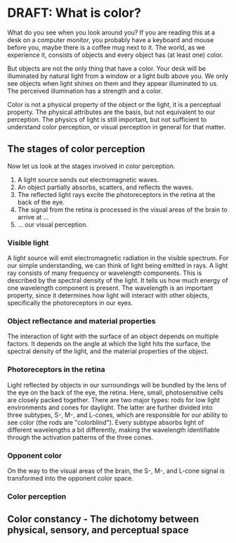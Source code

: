 # DRAFT: What is color?

What do you see when you look around you? If you are reading this at a desk on a computer monitor, you probably have a keyboard and mouse before you, maybe there is a coffee mug next to it. The world, as we experience it, consists of objects and every object has (at least one) color. 

But objects are not the only thing that have a color. Your desk will be illuminated by natural light from a window or a light bulb above you. We only see objects when light shines on them and they appear illuminated to us. The perceived illumination has a strength and a color. 

Color is not a physical property of the object or the light, it is a perceptual property. The physical attributes are the basis, but not equivalent to our perception. The physics of light is still important, but not sufficient to understand color perception, or visual perception in general for that matter.

## The stages of color perception

Now let us look at the stages involved in color perception.

1. A light source sends out electromagnetic waves.
2. An object partially absorbs, scatters, and reflects the waves.
3. The reflected light rays excite the photoreceptors in the retina at the back of the eye.
4. The signal from the retina is processed in the visual areas of the brain to arrive at ...
5. ... our visual perception.

### Visible light

A light source will emit electromagnetic radiation in the visible spectrum.
For our simple understanding, we can think of light being emitted in rays.
A light ray consists of many frequency or wavelength components. This is described by the spectral density of the light. It tells us how much energy of one wavelength component is present.
The wavelength is an important property, since it determines how light will interact with other objects, specifically the photoreceptors in our eyes.

### Object reflectance and material properties

The interaction of light with the surface of an object depends on multiple factors.
It depends on the angle at which the light hits the surface, the spectral density of the light, and the material properties of the object.

### Photoreceptors in the retina

Light reflected by objects in our surroundings will be bundled by the lens of the eye on the back of the eye, the retina. Here, small, photosensitive cells are closely packed together. There are two major types: rods for low light environments and cones for daylight. The latter are further divided into three subtypes, S-, M-, and L-cones, which are responsible for our ability to see color (the rods are "colorblind"). Every subtype absorbs light of different wavelengths a bit differently, making the wavelength identifiable through the activation patterns of the three cones.

### Opponent color

On the way to the visual areas of the brain, the S-, M-, and L-cone signal is transformed into the opponent color space.

### Color perception

## Color constancy - The dichotomy between physical, sensory, and perceptual space


